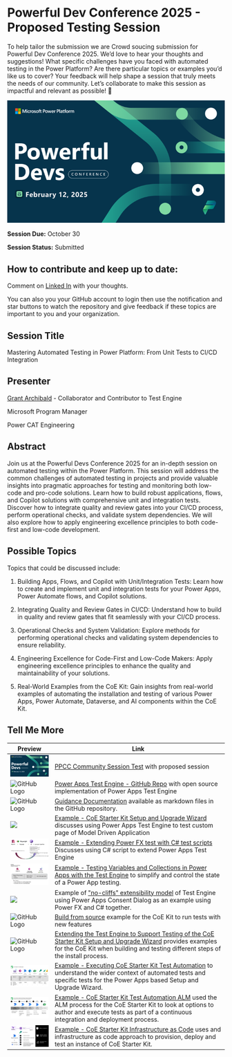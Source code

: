 # Powerful Dev Conference 2025 - Proposed Testing Session

To help tailor the submission we are Crowd soucing submission for Powerful Dev Conference 2025. We’d love to hear your thoughts and suggestions! What specific challenges have you faced with automated testing in the Power Platform? Are there particular topics or examples you’d like us to cover? Your feedback will help shape a session that truly meets the needs of our community. Let’s collaborate to make this session as impactful and relevant as possible! 🚀

![Powerful Dev Conference](./media/PowerfulDevConference.png)

**Session Due:** October 30

**Session Status:** Submitted

## How to contribute and keep up to date:

Comment on [Linked In](https://www.linkedin.com/pulse/powerful-devs-conference-low-code-testing-grant-archibald-xwjac/) with your thoughts. 

You can also you your GitHub account to login then use the notification and star buttons to watch the repository and give feedback if these topics are important to you and your organization.

## Session Title

Mastering Automated Testing in Power Platform: From Unit Tests to CI/CD Integration

## Presenter

[Grant Archibald](https://www.linkedin.com/in/grantarchibald/) - Collaborator and Contributor to Test Engine

Microsoft Program Manager

Power CAT Engineering

## Abstract

Join us at the Powerful Devs Conference 2025 for an in-depth session on automated testing within the Power Platform. This session will address the common challenges of automated testing in projects and provide valuable insights into pragmatic approaches for testing and monitoring both low-code and pro-code solutions. Learn how to build robust applications, flows, and Copilot solutions with comprehensive unit and integration tests. Discover how to integrate quality and review gates into your CI/CD process, perform operational checks, and validate system dependencies. We will also explore how to apply engineering excellence principles to both code-first and low-code development.

## Possible Topics

Topics that could be discussed include:
1. Building Apps, Flows, and Copilot with Unit/Integration Tests: Learn how to create and implement unit and integration tests for your Power Apps, Power Automate flows, and Copilot solutions.

2. Integrating Quality and Review Gates in CI/CD: Understand how to build in quality and review gates that fit seamlessly with your CI/CD process.

3. Operational Checks and System Validation: Explore methods for performing operational checks and validating system dependencies to ensure reliability.

4. Engineering Excellence for Code-First and Low-Code Makers: Apply engineering excellence principles to enhance the quality and maintainability of your solutions.

5. Real-World Examples from the CoE Kit: Gain insights from real-world examples of automating the installation and testing of various Power Apps, Power Automate, Dataverse, and AI components within the CoE Kit.

## Tell Me More

| Preview | Link |
|---------|------|
| <img src="./media/PowerfulDevConference.png" alt="PPCC" width="200"/> | [PPCC Community Session Test](https://www.linkedin.com/feed/update/urn:li:activity:7242572722080284673/) with proposed session
| <img src="https://github.githubassets.com/images/modules/logos_page/GitHub-Mark.png" alt="GitHub Logo" width="50" height="50"> | [Power Apps Test Engine - GitHub Repo](https://github.com/microsoft/PowerApps-TestEngine) with open source implementation of Power Apps Test Engine
| <img src="https://github.githubassets.com/images/modules/logos_page/GitHub-Mark.png" alt="GitHub Logo" width="50" height="50"> | [Guidance Documentation](https://github.com/microsoft/PowerApps-TestEngine/blob/grant-archibald-ms/docs/docs/README.md) available as markdown files in the GitHub repository.
| <img src="https://learn.microsoft.com/en-us/power-platform/guidance/coe/media/coesetupwizard.png" width="200px" /> | [Example - CoE Starter Kit Setup and Upgrade Wizard](./examples/coe-kit-setup-and-install-wizard.md) discusses using Power Apps Test Engine to test custom page of Model Driven Application
| <img src="./examples/media/powerfx+csharp.png" width="200"/> | [Example - Extending Power FX test with C# test scripts](./examples/extending-testengine-powerfx-with-with-csharp-test-scripts.md) Discusses using C# script to extend Power Apps Test Engine
| <img src="./examples/media/custom-page-variables-collections.png" width="200"/> | [Example - Testing Variables and Collections in Power Apps with the Test Engine](./examples/custom-page-variables-and-collections.md) to simplify and control the state of a Power App testing.
| <img src="https://learn.microsoft.com/power-apps/maker/canvas-apps/media/connections-list/power_apps_consent_dialog.png" width="200px"/> | Example of ["no-cliffs" extensibility model](./examples/understanding-no-cliffs-extensibility-model.md) of Test Engine using Power Apps Consent Dialog as an example using Power FX and C# together.
| <img src="https://github.githubassets.com/images/modules/logos_page/GitHub-Mark.png" alt="GitHub Logo" width="50" height="50"> | [Build from source](./examples/coe-kit-build-from-source-run-tests.md) example for the CoE Kit to run tests with new features
| <img src="https://github.githubassets.com/images/modules/logos_page/GitHub-Mark.png" alt="GitHub Logo" width="50" height="50"> | [Extending the Test Engine to Support Testing of the CoE Starter Kit Setup and Upgrade Wizard](./examples/coe-kit-extending-test-engine.md) provides examples for the CoE Kit when building and testing different steps of the install process.
| <img src="./examples/media/coe-kit-testing-layers.png" width="200"/> | [Example - Executing CoE Starter Kit Test Automation](./examples/coe-kit-automate-test-sample.md) to understand the wider context of automated tests and specific tests for the Power Apps based Setup and Upgrade Wizard.
| <img src="./examples/media/coe-kit-power-platform-alm-support-lifecycle-example.png" width="200"/> | [Example - CoE Starter Kit Test Automation ALM](./examples/coe-kit-test-automation-alm.md) used the ALM process for the CoE Starter Kit to look at options to author and execute tests as part of a continuous integration and deployment process.
| <img src="./examples/media/coe-kit-infrastructure-as-code.png" width="200"/> | [Example - CoE Starter Kit Infrastructure as Code](./examples/coe-kit-infrastructure-as-code.md.md) uses and infrastructure as code approach to provision, deploy and test an instance of CoE Starter Kit.
